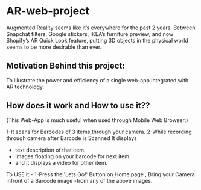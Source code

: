 # AR-web-project

Augmented Reality seems like it’s everywhere for the past 2 years. Between Snapchat filters, Google stickers, IKEA’s furniture preview, and now Shopify’s AR Quick Look feature, putting 3D objects in the physical world seems to be more desirable than ever.

Motivation Behind this project:
-------------------------------
To illustrate the power and efficiency of a single web-app integrated with AR technology.


How does it work and How to use it??
-----------------------------------

(This Web-App is much useful when used through Mobile Web Browser:)

1-It scans for Barcodes of 3 items,through your camera.
2-While recording through camera after Barcode is Scanned It displays
- text description of that item.
- Images floating on your barcode for next item.
- and it displays a video for other item.

To USE it:-
1-Press the 'Lets Go!' Button on Home page ,
  Bring your Camera infront of a Barcode image -from any of the above images.

